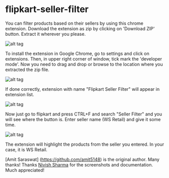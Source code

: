 # flipkart-seller-filter

You can filter products based on their sellers by using this chrome extension.
Download the extension as zip by clicking on 'Download ZIP' button. Extract it wherever you please.

![alt tag](https://qph.is.quoracdn.net/main-qimg-0f101688c76d2435f6c908169cef5f3a?convert_to_webp=true)

To install the extension in Google Chrome, go to settings and click on extensions. Then, in upper right corner of window, tick mark the 'developer mode'.
Now you need to drag and drop or browse to the location where you extracted the zip file. 

![alt tag](https://qph.is.quoracdn.net/main-qimg-a9366c81be69d6b446df203ea6255486?convert_to_webp=true)

If done correctly, extension with name "Flipkart Seller Filter" will appear in extension list.

![alt tag](https://qph.is.quoracdn.net/main-qimg-f061d718629bbc90ae9044c190107647?convert_to_webp=true)

Now just go to flipkart and press CTRL+F and search "Seller Filter" and you will see where the button is. Enter seller name (WS Retail) and give it some time. 

![alt tag](https://qph.is.quoracdn.net/main-qimg-47c69b9cc4c78f56528ece1931d5f921?convert_to_webp=true)

The extension will highlight the products from the seller you entered. In your case, it is WS Retail. 

[Amit Saraswat] (https://github.com/amit5148) is the original author. Many thanks!
Thanks [Nivish Sharma](https://www.quora.com/profile/Nivish-Sharma) for the screenshots and documentation. Much appreciated!

